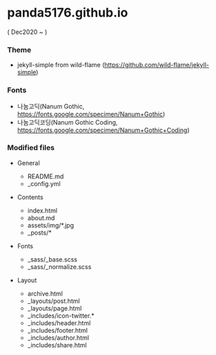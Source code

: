 # panda5176.github.io
( Dec2020 ~ )

### Theme
- jekyll-simple from wild-flame (https://github.com/wild-flame/jekyll-simple)

### Fonts
- 나눔고딕(Nanum Gothic, https://fonts.google.com/specimen/Nanum+Gothic)
- 나눔고딕코딩(Nanum Gothic Coding, https://fonts.google.com/specimen/Nanum+Gothic+Coding)

### Modified files
- General
  - README.md
  - _config.yml

- Contents
  - index.html
  - about.md
  - assets/img/*.jpg
  - _posts/*

- Fonts
  - _sass/_base.scss
  - _sass/_normalize.scss

- Layout
  - archive.html
  - _layouts/post.html
  - _layouts/page.html
  - _includes/icon-twitter.*
  - _includes/header.html
  - _includes/footer.html
  - _includes/author.html
  - _includes/share.html

